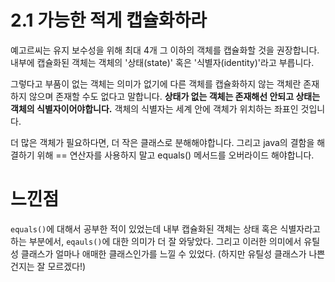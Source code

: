 # 2.1 가능한 적게 캡슐화하라

예고르씨는 유지 보수성을 위해 최대 4개 그 이하의 객체를 캡슐화할 것을 권장합니다.
내부에 캡슐화된 객체는 객체의 '상태(state)' 혹은 '식별자(identity)'라고 부릅니다.

그렇다고 부품이 없는 객체는 의미가 없기에 다른 객체를 캡슐화하지 않는 객체란 존재하지 않으며 존재할 수도 없다고 말합니다.
**상태가 없는 객체는 존재해선 안되고 상태는 객체의 식별자이어야합니다.**
객체의 식별자는 세계 안에 객체가 위치하는 좌표인 것입니다.

더 많은 객체가 필요하다면, 더 작은 클래스로 분해해야합니다.
그리고 java의 결함을 해결하기 위해 == 연산자를 사용하지 말고 equals() 메서드를 오버라이드 해야합니다.


# 느낀점

`equals()`에 대해서 공부한 적이 있었는데
내부 캡슐화된 객체는 상태 혹은 식별자라고 하는 부분에서, `eqauls()`에 대한 의미가 더 잘 와닿았다.
그리고 이러한 의미에서 유틸성 클래스가 얼마나 애매한 클래스인가를 느낄 수 있었다. (하지만 유틸성 클래스가 나쁜건지는 잘 모르겠다!)